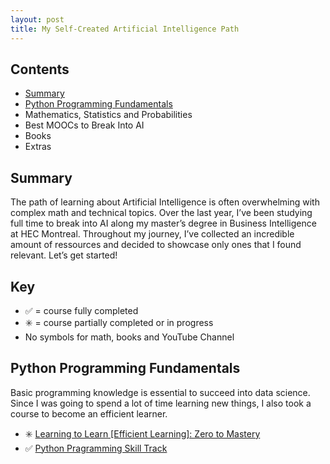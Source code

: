 ```yaml
---
layout: post
title: My Self-Created Artificial Intelligence Path
---
```


## Contents

* [Summary](#summary)
* [Python Programming Fundamentals](#python-programming)
* Mathematics, Statistics and Probabilities
* Best MOOCs to Break Into AI
* Books
* Extras

## Summary

The path of learning about Artificial Intelligence is often overwhelming with complex math and technical topics. Over the last year, I’ve been studying full time to break into AI along my master’s degree in Business Intelligence at HEC Montreal. Throughout my journey, I’ve collected an incredible amount of ressources and decided to showcase only ones that I found relevant. Let’s get started! 

## Key
* ✅ = course fully completed
* ✳️ = course partially completed or in progress
* No symbols for math, books and YouTube Channel

## Python Programming Fundamentals

Basic programming knowledge is essential to succeed into data science. Since I was going to spend a lot of time learning new things, I also took a course to become an efficient learner.

* ✳️ [Learning to Learn [Efficient Learning]: Zero to Mastery](https://www.udemy.com/course/learning-to-learn-efficient-learning-zero-to-mastery/)
* ✅ [Python Pragramming Skill Track](https://www.datacamp.com/tracks/python-programming)


